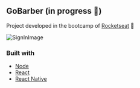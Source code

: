 ## GoBarber (in progress 🚧)
Project developed in the bootcamp of <a href="https://rocketseat.com.br/" >Rocketseat</a> 🚀

![SignInImage](https://user-images.githubusercontent.com/28275815/108866637-24bf5400-75d3-11eb-80ee-39b9610c4c55.jpeg)

### Built with
<ul>
  <li><a href="https://nodejs.org/en/">Node</a></li>
  <li><a href="https://reactjs.org/">React</a></li>
  <li><a href="https://reactnative.dev/">React Native</a></li>
<ul>

